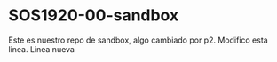 # SOS1920-00-sandbox
Este es nuestro repo de sandbox, algo cambiado por p2. Modifico esta linea.
Linea nueva